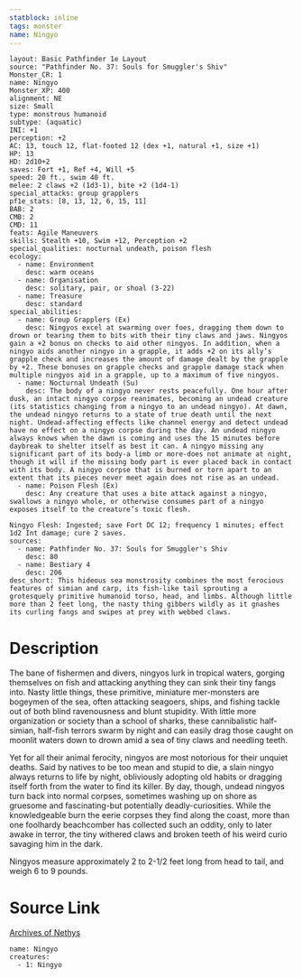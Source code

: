 ```yaml
---
statblock: inline
tags: monster
name: Ningyo
---
```

```statblock
layout: Basic Pathfinder 1e Layout
source: "Pathfinder No. 37: Souls for Smuggler's Shiv"
Monster_CR: 1
name: Ningyo
Monster_XP: 400
alignment: NE
size: Small
type: monstrous humanoid
subtype: (aquatic)
INI: +1
perception: +2
AC: 13, touch 12, flat-footed 12 (dex +1, natural +1, size +1)
HP: 13
HD: 2d10+2
saves: Fort +1, Ref +4, Will +5
speed: 20 ft., swim 40 ft.
melee: 2 claws +2 (1d3-1), bite +2 (1d4-1)
special_attacks: group grapplers
pf1e_stats: [8, 13, 12, 6, 15, 11]
BAB: 2
CMB: 2
CMD: 11
feats: Agile Maneuvers
skills: Stealth +10, Swim +12, Perception +2
special_qualities: nocturnal undeath, poison flesh
ecology:
  - name: Environment
    desc: warm oceans
  - name: Organisation
    desc: solitary, pair, or shoal (3-22)
  - name: Treasure
    desc: standard
special_abilities:
  - name: Group Grapplers (Ex)
    desc: Ningyos excel at swarming over foes, dragging them down to drown or tearing them to bits with their tiny claws and jaws. Ningyos gain a +2 bonus on checks to aid other ningyos. In addition, when a ningyo aids another ningyo in a grapple, it adds +2 on its ally’s grapple check and increases the amount of damage dealt by the grapple by +2. These bonuses on grapple checks and grapple damage stack when multiple ningyos aid in a grapple, up to a maximum of five ningyos.
  - name: Nocturnal Undeath (Su)
    desc: The body of a ningyo never rests peacefully. One hour after dusk, an intact ningyo corpse reanimates, becoming an undead creature (its statistics changing from a ningyo to an undead ningyo). At dawn, the undead ningyo returns to a state of true death until the next night. Undead-affecting effects like channel energy and detect undead have no effect on a ningyo corpse during the day. An undead ningyo always knows when the dawn is coming and uses the 15 minutes before daybreak to shelter itself as best it can. A ningyo missing any significant part of its body-a limb or more-does not animate at night, though it will if the missing body part is ever placed back in contact with its body. A ningyo corpse that is burned or torn apart to an extent that its pieces never meet again does not rise as an undead.
  - name: Poison Flesh (Ex)
    desc: Any creature that uses a bite attack against a ningyo, swallows a ningyo whole, or otherwise consumes part of a ningyo exposes itself to the creature’s toxic flesh.

Ningyo Flesh: Ingested; save Fort DC 12; frequency 1 minutes; effect 1d2 Int damage; cure 2 saves.
sources:
  - name: Pathfinder No. 37: Souls for Smuggler's Shiv
    desc: 80
  - name: Bestiary 4
    desc: 206
desc_short: This hideous sea monstrosity combines the most ferocious features of simian and carp, its fish-like tail sprouting a grotesquely primitive humanoid torso, head, and limbs. Although little more than 2 feet long, the nasty thing gibbers wildly as it gnashes its curling fangs and swipes at prey with webbed claws.
```
# Description
The bane of fishermen and divers, ningyos lurk in tropical waters, gorging themselves on fish and attacking anything they can sink their tiny fangs into. Nasty little things, these primitive, miniature mer-monsters are bogeymen of the sea, often attacking seagoers, ships, and fishing tackle out of both blind ravenousness and blunt stupidity. With little more organization or society than a school of sharks, these cannibalistic half-simian, half-fish terrors swarm by night and can easily drag those caught on moonlit waters down to drown amid a sea of tiny claws and needling teeth.

Yet for all their animal ferocity, ningyos are most notorious for their unquiet deaths. Said by natives to be too mean and stupid to die, a slain ningyo always returns to life by night, obliviously adopting old habits or dragging itself forth from the water to find its killer. By day, though, undead ningyos turn back into normal corpses, sometimes washing up on shore as gruesome and fascinating-but potentially deadly-curiosities. While the knowledgeable burn the eerie corpses they find along the coast, more than one foolhardy beachcomber has collected such an oddity, only to later awake in terror, the tiny withered claws and broken teeth of his weird curio savaging him in the dark.

Ningyos measure approximately 2 to 2-1/2 feet long from head to tail, and weigh 6 to 9 pounds.
# Source Link
[Archives of Nethys](https://aonprd.com/MonsterDisplay.aspx?ItemName=Ningyo)
```encounter-table
name: Ningyo
creatures:
  - 1: Ningyo
```
